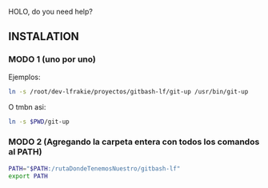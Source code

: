HOLO, do you need help?

## INSTALATION

### MODO 1  (uno por uno)

Ejemplos:
```bash
ln -s /root/dev-lfrakie/proyectos/gitbash-lf/git-up /usr/bin/git-up
```

O tmbn asi:

```bash
ln -s $PWD/git-up
```

### MODO 2 (Agregando la carpeta entera con todos los comandos al PATH)

```bash
PATH="$PATH:/rutaDondeTenemosNuestro/gitbash-lf"
export PATH
```
